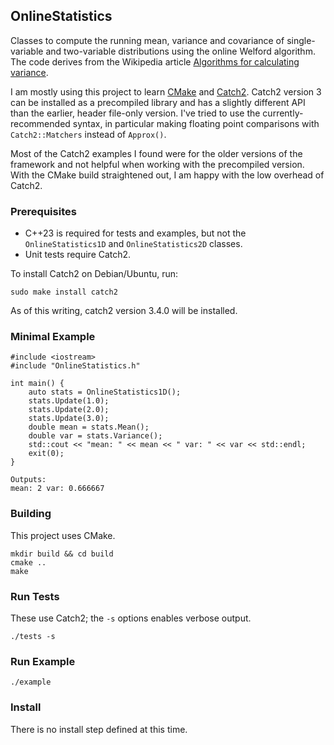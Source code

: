 OnlineStatistics
----------------
Classes to compute the running mean, variance and covariance of single-variable and two-variable distributions
using the online Welford algorithm. The code derives from the Wikipedia article [Algorithms for calculating variance](https://en.wikipedia.org/wiki/Algorithms_for_calculating_variance).

I am mostly using this project to learn [CMake](https://cmake.org) and [Catch2](https://github.com/catchorg/Catch2). Catch2 version 3 can be installed as a precompiled library and has a slightly different API than the earlier, header file-only version. I've tried to use the currently-recommended syntax, in particular making floating point comparisons with `Catch2::Matchers` instead of `Approx()`. 

Most of the Catch2 examples I found were for the older versions of the framework and not helpful when working with the precompiled version. With the CMake build straightened out, I am happy with the low overhead of Catch2.

### Prerequisites
* C++23 is required for tests and examples, but not the `OnlineStatistics1D` and `OnlineStatistics2D` classes.
* Unit tests require Catch2.

To install Catch2 on Debian/Ubuntu, run:
```
sudo make install catch2
```
As of this writing, catch2 version 3.4.0 will be installed.

### Minimal Example
```
#include <iostream>
#include "OnlineStatistics.h"

int main() {
    auto stats = OnlineStatistics1D();
    stats.Update(1.0);
    stats.Update(2.0);
    stats.Update(3.0);
    double mean = stats.Mean();
    double var = stats.Variance();
    std::cout << "mean: " << mean << " var: " << var << std::endl;
    exit(0);
}

Outputs:
mean: 2 var: 0.666667
```

### Building
This project uses CMake.
```
mkdir build && cd build
cmake ..
make
```

### Run Tests
These use Catch2; the `-s` options enables verbose output.
```
./tests -s
```

### Run Example
```
./example
```

### Install
There is no install step defined at this time.
